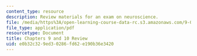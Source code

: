 ```yaml
---
content_type: resource
description: Review materials for an exam on neuroscience.
file: /media/https%3A/open-learning-course-data-rc.s3.amazonaws.com/9-01-introduction-to-neuroscience-fall-2007/e0b32c329ed30286fd62e190b36e3420_exam2_review.pdf
file_type: application/pdf
resourcetype: Document
title: Chapters 9 and 10 Review
uid: e0b32c32-9ed3-0286-fd62-e190b36e3420
---
```

